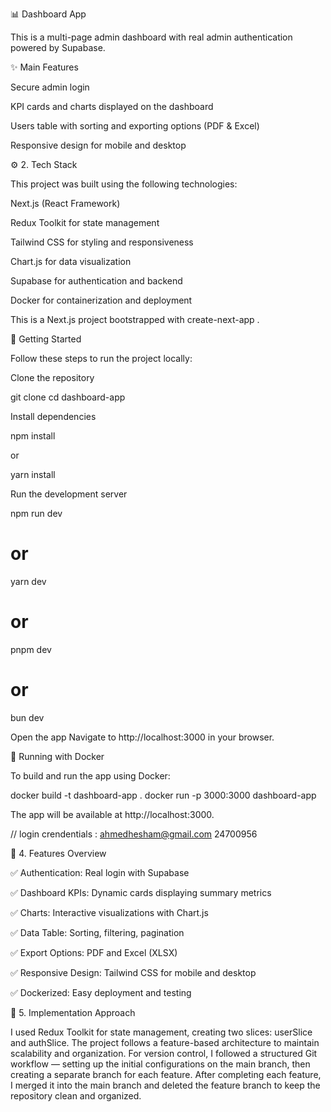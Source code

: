 📊 Dashboard App

This is a multi-page admin dashboard with real admin authentication powered by Supabase.

✨ Main Features

Secure admin login

KPI cards and charts displayed on the dashboard

Users table with sorting and exporting options (PDF & Excel)

Responsive design for mobile and desktop

⚙️ 2. Tech Stack

This project was built using the following technologies:

Next.js (React Framework)

Redux Toolkit for state management

Tailwind CSS for styling and responsiveness

Chart.js for data visualization

Supabase for authentication and backend

Docker for containerization and deployment

This is a Next.js
project bootstrapped with create-next-app
.

🚀 Getting Started

Follow these steps to run the project locally:

Clone the repository

git clone <your-repo-url>
cd dashboard-app

Install dependencies

npm install

or

yarn install

Run the development server

npm run dev

# or

yarn dev

# or

pnpm dev

# or

bun dev

Open the app
Navigate to http://localhost:3000
in your browser.

🐳 Running with Docker

To build and run the app using Docker:

docker build -t dashboard-app .
docker run -p 3000:3000 dashboard-app

The app will be available at http://localhost:3000.

// login crendentials :
  ahmedhesham@gmail.com
  24700956


🧩 4. Features Overview

✅ Authentication: Real login with Supabase

✅ Dashboard KPIs: Dynamic cards displaying summary metrics

✅ Charts: Interactive visualizations with Chart.js

✅ Data Table: Sorting, filtering, pagination

✅ Export Options: PDF and Excel (XLSX)

✅ Responsive Design: Tailwind CSS for mobile and desktop

✅ Dockerized: Easy deployment and testing

🧠 5. Implementation Approach

I used Redux Toolkit for state management, creating two slices: userSlice and authSlice. The project follows a feature-based architecture to maintain scalability and organization. For version control, I followed a structured Git workflow — setting up the initial configurations on the main branch, then creating a separate branch for each feature. After completing each feature, I merged it into the main branch and deleted the feature branch to keep the repository clean and organized.
